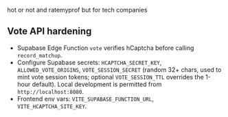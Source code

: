 hot or not and ratemyprof but for tech companies

## Vote API hardening

- Supabase Edge Function `vote` verifies hCaptcha before calling `record_matchup`.
- Configure Supabase secrets: `HCAPTCHA_SECRET_KEY`, `ALLOWED_VOTE_ORIGINS`, `VOTE_SESSION_SECRET` (random 32+ chars, used to mint vote session tokens; optional `VOTE_SESSION_TTL` overrides the 1-hour default). Local development is permitted from `http://localhost:8080`.
- Frontend env vars: `VITE_SUPABASE_FUNCTION_URL`, `VITE_HCAPTCHA_SITE_KEY`.
